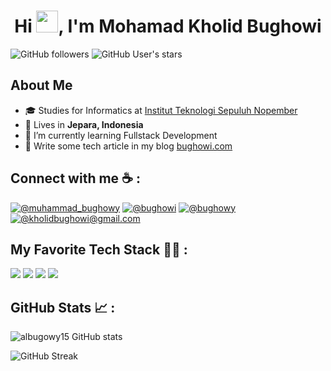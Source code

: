 <h1 align="center">Hi <img src="https://media.giphy.com/media/hvRJCLFzcasrR4ia7z/giphy.gif" width="35">, I'm Mohamad Kholid Bughowi</h1>

![GitHub followers](https://img.shields.io/github/followers/albugowy15?style=social) ![GitHub User's stars](https://img.shields.io/github/stars/albugowy15?style=social)

## About Me

- 🎓 Studies for Informatics at [Institut Teknologi Sepuluh Nopember](https://its.ac.id)
- 🏡 Lives in **Jepara, Indonesia**
- 🌱 I’m currently learning Fullstack Development
- 🏢 Write some tech article in my blog [bughowi.com](https://bughowi.com)


## Connect with me ☕ :

[![@muhammad_bughowy](https://img.icons8.com/fluency/48/000000/instagram-new.png "@muhammad_bughowy")](https://www.instagram.com/muhammad_bughowy/) [![@bughowi](https://img.icons8.com/fluency/48/000000/linkedin.png "@bughowi")](https://www.linkedin.com/in/bughowi/) [![@bughowy](https://img.icons8.com/fluency/48/000000/twitter-squared.png "@bughowy")](https://twitter.com/bughowy) [![@kholidbughowi@gmail.com](https://img.icons8.com/fluency/48/000000/apple-mail.png "@kholidbughowi@gmail.com")](kholidbughowi@gmail.com)

## My Favorite Tech Stack 🧑‍💻 :

<img src="https://img.icons8.com/color/48/000000/typescript--v1.png"/> <img src="https://img.icons8.com/fluency-systems-regular/48/null/nextjs.png"/> <img src="https://img.icons8.com/color/48/null/nodejs.png"/> <img src="https://img.icons8.com/color/48/null/tailwind_css.png"/>


## GitHub Stats 📈 :

![albugowy15 GitHub stats](https://github-readme-stats-sigma-five.vercel.app/api?username=albugowy15&theme=dark&count_private=true&show_icons=true)

![GitHub Streak](https://github-readme-streak-stats.herokuapp.com?user=albugowy15&theme=dark&date_format=M%20j%5B%2C%20Y%5D)
